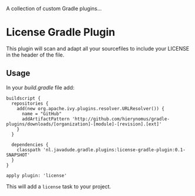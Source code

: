 A collection of custom Gradle plugins...

# License Gradle Plugin
This plugin will scan and adapt all your sourcefiles to include your LICENSE in the header of the file.

## Usage
In your _build.gradle_ file add:

	buildscript {
	  repositories {
	    add(new org.apache.ivy.plugins.resolver.URLResolver()) {
	      name = "GitHub"
	      addArtifactPattern 'http://github.com/hierynomus/gradle-plugins/downloads/[organization]-[module]-[revision].[ext]'
	    }
	  }
	
	  dependencies {
	    classpath 'nl.javadude.gradle.plugins:license-gradle-plugin:0.1-SNAPSHOT'
	  }
	}

	apply plugin: 'license'

This will add a `license` task to your project.
